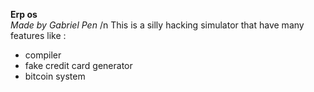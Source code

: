 **Erp os**              
*Made by Gabriel Pen* /n
This is a silly hacking simulator that have many features like :
- compiler
- fake credit card generator
- bitcoin system

